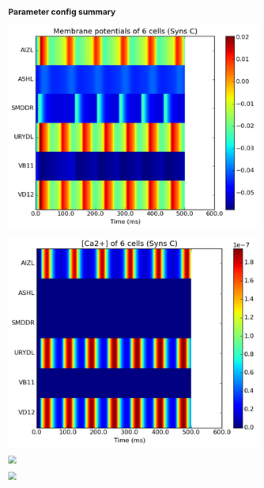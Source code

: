 ### Parameter config summary 
<p><img alt="?" src="neurons_C_Syns.png"/></p>
<p><img alt=" " src="neuron_activity_C_Syns.png"/></p>
<p><img alt=" " src="muscles_C_Syns.png"/></p>
<p><img alt=" " src="muscle_activity_C_Syns.png"/></p>

